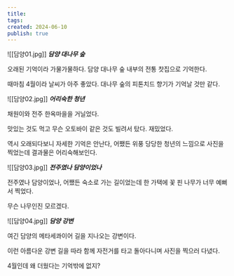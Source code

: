 ```yaml
---
title: 
tags: 
created: 2024-06-10
publish: true
---
```

![[담양01.jpg]]
**_담양 대나무 숲_**

오래된 기억이라 가물가물하다. 담양 대나무 숲 내부의 전통 찻집으로 기억한다. 

때마침 4월이라 날씨가 아주 좋았다. 대나무 숲의 피톤치드 향기가 기억날 것만 같다.

![[담양02.jpg]]
**_어리숙한 청년_**

채원이와 전주 한옥마을을 거닐었다. 

맛있는 것도 먹고 무슨 오토바이 같은 것도 빌려서 탔다. 재밌었다.

역시 오래되다보니 자세한 기억은 안난다, 어쨌든 위풍 당당한 청년의 느낌으로 사진을 찍었는데 결과물은 어리숙해보인다.

![[담양03.jpg]]
**_전주였나 담양이었나_**

전주였나 담양이었나, 어쨌든 숙소로 가는 길이었는데 한 가택에 꽃 핀 나무가 너무 예뻐서 찍었다.

무슨 나무인진 모르겠다.

![[담양04.jpg]]
**_담양 강변_**

여긴 담양의 메타세콰이어 길을 지나오는 강변이다.

이런 아름다운 강변 길을 따라 함께 자전거를 타고 돌아다니며 사진을 찍으러 다녔다.

4월인데 왜 더웠다는 기억밖에 없지?